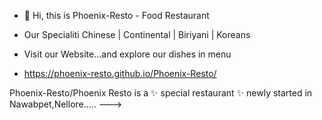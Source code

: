 - 👋 Hi, this is Phoenix-Resto - Food Restaurant
- Our Specialiti Chinese | Continental | Biriyani | Koreans

-  Visit our Website...and explore our dishes in menu
- https://phoenix-resto.github.io/Phoenix-Resto/


Phoenix-Resto/Phoenix Resto is a ✨ special restaurant ✨ newly started in Nawabpet,Nellore.....
--->
